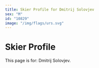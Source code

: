 ```yaml
---
title: Skier Profile for Dmitrij Solovjev
sex: "M"
id: "10829"
image: "/img/flags/urs.svg" 
---
```


# Skier Profile

This page is for: Dmitrij Solovjev.
    